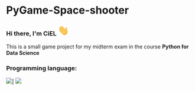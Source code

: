 # PyGame-Space-shooter

### Hi there, I'm CiEL <img src="https://raw.githubusercontent.com/ABSphreak/ABSphreak/master/gifs/Hi.gif" width="30px">
This is a small game project for my midterm exam in  the course **Python for Data Science**

### Programming language:
![](https://img.shields.io/badge/Python-FFD43B?style=for-the-badge&logo=python&logoColor=darkgreen)| ![](https://img.shields.io/badge/%20-Pygame-9cf?style=for-the-badge&logo=python)
### 

